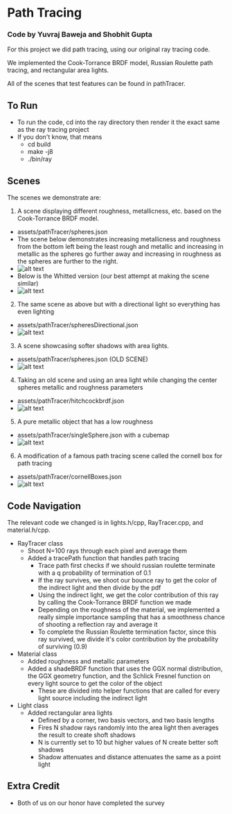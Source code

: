# Path Tracing

### Code by Yuvraj Baweja and Shobhit Gupta

For this project we did path tracing, using our original ray tracing code.

We implemented the Cook-Torrance BRDF model, Russian Roulette path tracing, and rectangular area lights.

All of the scenes that test features can be found in pathTracer.

## To Run
- To run the code, cd into the ray directory then render it the exact same as the ray tracing project
- If you don't know, that means 
  - cd build
  - make -j8
  - ./bin/ray

## Scenes 
The scenes we demonstrate are:


1. A scene displaying different roughness, metallicness, etc. based on the Cook-Torrance BRDF model.
- assets/pathTracer/spheres.json
- The scene below demonstrates increasing metallicness and roughness from the bottom left being the least rough and metallic and increasing in metallic as the spheres go further away and increasing in roughness as the spheres are further to the right.
- ![alt text](ray/spheresImage.png)
- Below is the Whitted version (our best attempt at making the scene similar)
- ![alt text](ray/whittedSpheresImage.png)
2. The same scene as above but with a directional light so everything has even lighting
- assets/pathTracer/spheresDirectional.json
- ![alt text](ray/spheresDirectionalImage.png)
3. A scene showcasing softer shadows with area lights.
- assets/pathTracer/spheres.json (OLD SCENE)
- ![alt text](ray/softShadows.png)
4. Taking an old scene and using an area light while changing the center spheres metallic and roughness parameters
- assets/pathTracer/hitchcockbrdf.json
- ![alt text](ray/hitchcockbrdf.png)
5. A pure metallic object that has a low roughness
- assets/pathTracer/singleSphere.json with a cubemap
- ![alt text](ray/lowroughnessHighMetallic.png)
6. A modification of a famous path tracing scene called the cornell box for path tracing
- assets/pathTracer/cornellBoxes.json
- ![alt text](ray/cornellBoxImage.png)

## Code Navigation
The relevant code we changed is in lights.h/cpp, RayTracer.cpp, and material.h/cpp.

- RayTracer class
  - Shoot N=100 rays through each pixel and average them
  - Added a tracePath function that handles path tracing
    - Trace path first checks if we should russian roulette terminate with a q probability of termination of 0.1
    - If the ray survives, we shoot our bounce ray to get the color of the indirect light and then divide by the pdf
    - Using the indirect light, we get the color contribution of this ray by calling the Cook-Torrance BRDF function we made
    - Depending on the roughness of the material, we implemented a really simple importance sampling that has a smoothness chance of shooting a reflection ray and average it
    - To complete the Russian Roulette termination factor, since this ray survived, we divide it's color contribution by the probability of surviving (0.9)
- Material class
  - Added roughness and metallic parameters
  - Added a shadeBRDF function that uses the GGX normal distribution, the GGX geometry function, and the Schlick Fresnel function on every light source to get the color of the object
    - These are divided into helper functions that are called for every light source including the indirect light
- Light class
  - Added rectangular area lights
    - Defined by a corner, two basis vectors, and two basis lengths
    - Fires N shadow rays randomly into the area light then averages the result to create shoft shadows
    - N is currently set to 10 but higher values of N create better soft shadows
    - Shadow attenuates and distance attenuates the same as a point light

## Extra Credit
 - Both of us on our honor have completed the survey